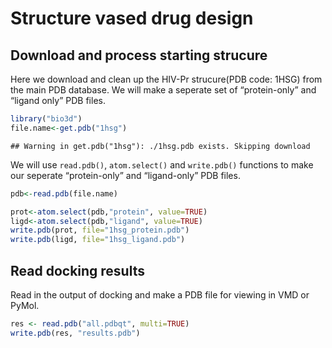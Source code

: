 Structure vased drug design
================

## Download and process starting strucure

Here we download and clean up the HIV-Pr strucure(PDB code: 1HSG) from
the main PDB database. We will make a seperate set of “protein-only” and
“ligand only” PDB files.

``` r
library("bio3d")
file.name<-get.pdb("1hsg")
```

    ## Warning in get.pdb("1hsg"): ./1hsg.pdb exists. Skipping download

We will use `read.pdb()`, `atom.select()` and `write.pdb()` functions to
make our seperate “protein-only” and “ligand-only” PDB files.

``` r
pdb<-read.pdb(file.name)
```

``` r
prot<-atom.select(pdb,"protein", value=TRUE)
ligd<-atom.select(pdb,"ligand", value=TRUE)
write.pdb(prot, file="1hsg_protein.pdb")
write.pdb(ligd, file="1hsg_ligand.pdb")
```

## Read docking results

Read in the output of docking and make a PDB file for viewing in VMD or
PyMol.

``` r
res <- read.pdb("all.pdbqt", multi=TRUE)
write.pdb(res, "results.pdb")
```
